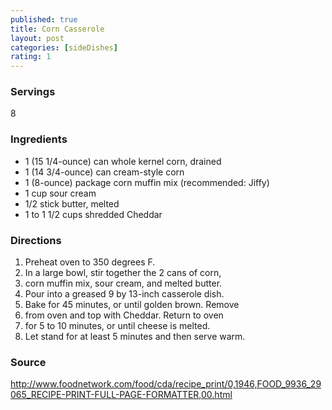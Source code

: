 ```yaml
---
published: true
title: Corn Casserole
layout: post
categories: [sideDishes]
rating: 1
---
```

### Servings
8

### Ingredients
- 1 (15 1/4-ounce) can whole kernel corn, drained
- 1 (14 3/4-ounce) can cream-style corn
- 1 (8-ounce) package corn muffin mix (recommended: Jiffy)
- 1 cup sour cream
- 1/2 stick butter, melted
- 1 to 1 1/2 cups shredded Cheddar


### Directions
1. Preheat oven to 350 degrees F.
2. In a large bowl, stir together the 2 cans of corn,
3. corn muffin mix, sour cream, and melted butter.
4. Pour into a greased 9 by 13-inch casserole dish.
5. Bake for 45 minutes, or until golden brown. Remove
6. from oven and top with Cheddar. Return to oven
7. for 5 to 10 minutes, or until cheese is melted.
8. Let stand for at least 5 minutes and then serve warm.

### Source
<a href="http://www.foodnetwork.com/food/cda/recipe_print/0,1946,FOOD_9936_29065_RECIPE-PRINT-FULL-PAGE-FORMATTER,00.html" target="new">http://www.foodnetwork.com/food/cda/recipe_print/0,1946,FOOD_9936_29065_RECIPE-PRINT-FULL-PAGE-FORMATTER,00.html</a>
